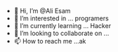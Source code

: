 - 👋 Hi, I’m @Ali Esam
- 👀 I’m interested in ... programers
- 🌱 I’m currently learning ... Hacker
- 💞️ I’m looking to collaborate on ...
- 📫 How to reach me ...ak

<!---
Ali/Ali is a ✨ special ✨ repository because its `README.md` (this file) appears on your GitHub profile.
You can click the Preview link to take a look at your changes.
--->
